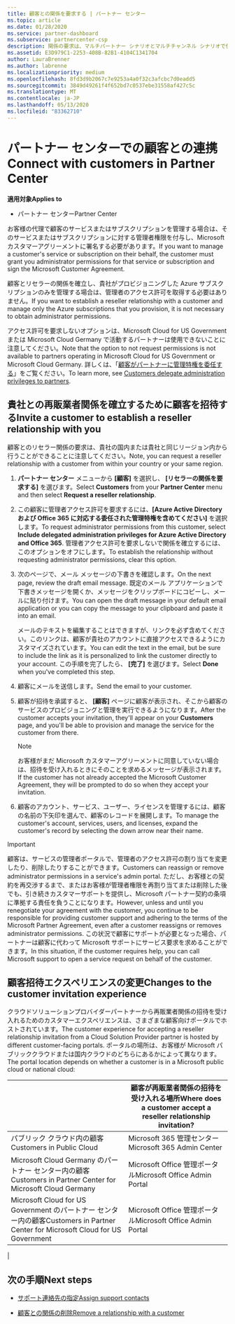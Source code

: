 ```yaml
---
title: 顧客との関係を要求する | パートナー センター
ms.topic: article
ms.date: 01/28/2020
ms.service: partner-dashboard
ms.subservice: partnercenter-csp
description: 関係の要求は、マルチパートナー シナリオとマルチチャンネル シナリオで使用されます。 また、顧客が委任された管理者特権を削除していて、プロビジョニングまたはサポートを提供するためにそれらを復元する必要がある場合にも便利です。
ms.assetid: E3D979C1-2253-408B-82B1-4104C1341704
author: LauraBrenner
ms.author: labrenne
ms.localizationpriority: medium
ms.openlocfilehash: 8fd3d9b2067c7e9253a4a0f32c3afcbc7d0eadd5
ms.sourcegitcommit: 3849d49261f4f652bd7c0537ebe31558af427c5c
ms.translationtype: MT
ms.contentlocale: ja-JP
ms.lasthandoff: 05/13/2020
ms.locfileid: "83362710"
---
```

# <a name="connect-with-customers-in-partner-center"></a><span data-ttu-id="89b03-104">パートナー センターでの顧客との連携</span><span class="sxs-lookup"><span data-stu-id="89b03-104">Connect with customers in Partner Center</span></span>

<span data-ttu-id="89b03-105">**適用対象**</span><span class="sxs-lookup"><span data-stu-id="89b03-105">**Applies to**</span></span>

-  <span data-ttu-id="89b03-106">パートナー センター</span><span class="sxs-lookup"><span data-stu-id="89b03-106">Partner Center</span></span>

<span data-ttu-id="89b03-107">お客様の代理で顧客のサービスまたはサブスクリプションを管理する場合は、そのサービスまたはサブスクリプションに対する管理者権限を付与し、Microsoft カスタマーアグリーメントに署名する必要があります。</span><span class="sxs-lookup"><span data-stu-id="89b03-107">If you want to manage a customer's service or subscription on their behalf, the customer must grant you administrator permissions for that service or subscription and sign the Microsoft Customer Agreement.</span></span>

<span data-ttu-id="89b03-108">顧客とリセラーの関係を確立し、貴社がプロビジョニングした Azure サブスクリプションのみを管理する場合は、管理者のアクセス許可を取得する必要はありません。</span><span class="sxs-lookup"><span data-stu-id="89b03-108">If you want to establish a reseller relationship with a customer and manage only the Azure subscriptions that you provision, it is not necessary to obtain administrator permissions.</span></span>

<span data-ttu-id="89b03-109">アクセス許可を要求しないオプションは、Microsoft Cloud for US Government または Microsoft Cloud Germany で活動するパートナーは使用できないことに注意してください。</span><span class="sxs-lookup"><span data-stu-id="89b03-109">Note that the option to not request permissions is not available to partners operating in Microsoft Cloud for US Government or Microsoft Cloud Germany.</span></span> <span data-ttu-id="89b03-110">詳しくは、「[顧客がパートナーに管理特権を委任する](https://docs.microsoft.com/partner-center/customers_revoke_admin_privileges)」をご覧ください。</span><span class="sxs-lookup"><span data-stu-id="89b03-110">To learn more, see [Customers delegate administration privileges to partners](https://docs.microsoft.com/partner-center/customers_revoke_admin_privileges).</span></span>

## <a name="invite-a-customer-to-establish-a-reseller-relationship-with-you"></a><span data-ttu-id="89b03-111">貴社との再販業者関係を確立するために顧客を招待する</span><span class="sxs-lookup"><span data-stu-id="89b03-111">Invite a customer to establish a reseller relationship with you</span></span>

<span data-ttu-id="89b03-112">顧客とのリセラー関係の要求は、貴社の国内または貴社と同じリージョン内から行うことができることに注意してください。</span><span class="sxs-lookup"><span data-stu-id="89b03-112">Note, you can request a reseller relationship with a customer from within your country or your same region.</span></span>

1. <span data-ttu-id="89b03-113">**パートナー センター** メニューから **[顧客]** を選択し、 **[リセラーの関係を要求する]** を選びます。</span><span class="sxs-lookup"><span data-stu-id="89b03-113">Select **Customers** from your **Partner Center** menu and then select **Request a reseller relationship**.</span></span>

2. <span data-ttu-id="89b03-114">この顧客に管理者アクセス許可を要求するには、**[Azure Active Directory および Office 365 に対応する委任された管理特権を含めてください]** を選択します。</span><span class="sxs-lookup"><span data-stu-id="89b03-114">To request administrator permissions from this customer, select **Include delegated administration privileges for Azure Active Directory and Office 365**.</span></span> <span data-ttu-id="89b03-115">管理者アクセス許可を要求しないで関係を確立するには、このオプションをオフにします。</span><span class="sxs-lookup"><span data-stu-id="89b03-115">To establish the relationship without requesting administrator permissions, clear this option.</span></span>

3. <span data-ttu-id="89b03-116">次のページで、メール メッセージの下書きを確認します。</span><span class="sxs-lookup"><span data-stu-id="89b03-116">On the next page, review the draft email message.</span></span> <span data-ttu-id="89b03-117">既定のメール アプリケーションで下書きメッセージを開くか、メッセージをクリップボードにコピーし、メールに貼り付けます。</span><span class="sxs-lookup"><span data-stu-id="89b03-117">You can open the draft message in your default email application or you can copy the message to your clipboard and paste it into an email.</span></span>

   <span data-ttu-id="89b03-118">メールのテキストを編集することはできますが、リンクを必ず含めてください。このリンクは、顧客が貴社のアカウントに直接アクセスできるようにカスタマイズされています。</span><span class="sxs-lookup"><span data-stu-id="89b03-118">You can edit the text in the email, but be sure to include the link as it is personalized to link the customer directly to your account.</span></span> <span data-ttu-id="89b03-119">この手順を完了したら、 **[完了]** を選びます。</span><span class="sxs-lookup"><span data-stu-id="89b03-119">Select **Done** when you've completed this step.</span></span>

4. <span data-ttu-id="89b03-120">顧客にメールを送信します。</span><span class="sxs-lookup"><span data-stu-id="89b03-120">Send the email to your customer.</span></span>

5. <span data-ttu-id="89b03-121">顧客が招待を承諾すると、 **[顧客]** ページに顧客が表示され、そこから顧客のサービスのプロビジョニングと管理を実行できるようになります。</span><span class="sxs-lookup"><span data-stu-id="89b03-121">After the customer accepts your invitation, they'll appear on your **Customers** page, and you'll be able to provision and manage the service for the customer from there.</span></span>

   > [!NOTE]
   > <span data-ttu-id="89b03-122">お客様がまだ Microsoft カスタマーアグリーメントに同意していない場合は、招待を受け入れるときにそのことを求めるメッセージが表示されます。</span><span class="sxs-lookup"><span data-stu-id="89b03-122">If the customer has not already accepted the Microsoft Customer Agreement, they will be prompted to do so when they accept your invitation.</span></span> 

6. <span data-ttu-id="89b03-123">顧客のアカウント、サービス、ユーザー、ライセンスを管理するには、顧客の名前の下矢印を選んで、顧客のレコードを展開します。</span><span class="sxs-lookup"><span data-stu-id="89b03-123">To manage the customer's account, services, users, and licenses, expand the customer's record by selecting the down arrow near their name.</span></span>

> [!IMPORTANT]  
> <span data-ttu-id="89b03-124">顧客は、サービスの管理者ポータルで、管理者のアクセス許可の割り当てを変更したり、削除したりすることができます。</span><span class="sxs-lookup"><span data-stu-id="89b03-124">Customers can reassign or remove administrator permissions in a service's admin portal.</span></span> <span data-ttu-id="89b03-125">ただし、お客様との契約を再交渉するまで、またはお客様が管理者権限を再割り当てまたは削除した後でも、引き続きカスタマーサポートを提供し、Microsoft パートナー契約の条項に準拠する責任を負うことになります。</span><span class="sxs-lookup"><span data-stu-id="89b03-125">However, unless and until you renegotiate your agreement with the customer, you continue to be responsible for providing customer support and adhering to the terms of the Microsoft Partner Agreement, even after a customer reassigns or removes administrator permissions.</span></span> <span data-ttu-id="89b03-126">この状況で顧客にサポートが必要となった場合、パートナーは顧客に代わって Microsoft サポートにサービス要求を求めることができます。</span><span class="sxs-lookup"><span data-stu-id="89b03-126">In this situation, if the customer requires help, you can call Microsoft support to open a service request on behalf of the customer.</span></span>

## <a name="changes-to-the-customer-invitation-experience"></a><span data-ttu-id="89b03-127">顧客招待エクスペリエンスの変更</span><span class="sxs-lookup"><span data-stu-id="89b03-127">Changes to the customer invitation experience</span></span>

<span data-ttu-id="89b03-128">クラウドソリューションプロバイダーパートナーから再販業者関係の招待を受け入れるためのカスタマーエクスペリエンスは、さまざまな顧客向けポータルでホストされています。</span><span class="sxs-lookup"><span data-stu-id="89b03-128">The customer experience for accepting a reseller relationship invitation from a Cloud Solution Provider partner is hosted by different customer-facing portals.</span></span> <span data-ttu-id="89b03-129">ポータルの場所は、お客様が Microsoft パブリッククラウドまたは国内クラウドのどちらにあるかによって異なります。</span><span class="sxs-lookup"><span data-stu-id="89b03-129">The portal location depends on whether a customer is in a Microsoft public cloud or national cloud:</span></span>

|  | <span data-ttu-id="89b03-130">顧客が再販業者関係の招待を受け入れる場所</span><span class="sxs-lookup"><span data-stu-id="89b03-130">Where does a customer accept a reseller relationship invitation?</span></span> |
|---------|---------
| <span data-ttu-id="89b03-131">パブリック クラウド内の顧客</span><span class="sxs-lookup"><span data-stu-id="89b03-131">Customers in Public Cloud</span></span> | <span data-ttu-id="89b03-132">Microsoft 365 管理センター</span><span class="sxs-lookup"><span data-stu-id="89b03-132">Microsoft 365 Admin Center</span></span> |
| <span data-ttu-id="89b03-133">Microsoft Cloud Germany のパートナー センター内の顧客</span><span class="sxs-lookup"><span data-stu-id="89b03-133">Customers in Partner Center for Microsoft Cloud Germany</span></span> | <span data-ttu-id="89b03-134">Microsoft Office 管理ポータル</span><span class="sxs-lookup"><span data-stu-id="89b03-134">Microsoft Office Admin Portal</span></span> |
| <span data-ttu-id="89b03-135">Microsoft Cloud for US Government のパートナー センター内の顧客</span><span class="sxs-lookup"><span data-stu-id="89b03-135">Customers in Partner Center for Microsoft Cloud for US Government</span></span> | <span data-ttu-id="89b03-136">Microsoft Office 管理ポータル</span><span class="sxs-lookup"><span data-stu-id="89b03-136">Microsoft Office Admin Portal</span></span> |
|

## <a name="next-steps"></a><span data-ttu-id="89b03-137">次の手順</span><span class="sxs-lookup"><span data-stu-id="89b03-137">Next steps</span></span>

- [<span data-ttu-id="89b03-138">サポート連絡先の指定</span><span class="sxs-lookup"><span data-stu-id="89b03-138">Assign support contacts</span></span>](assign-support-contacts.md)

- [<span data-ttu-id="89b03-139">顧客との関係の削除</span><span class="sxs-lookup"><span data-stu-id="89b03-139">Remove a relationship with a customer</span></span>](remove-a-relationship.md)
